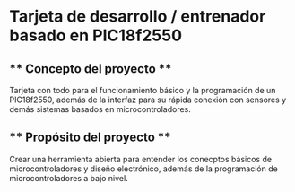 # Tarjeta de desarrollo / entrenador basado en PIC18f2550

## ** Concepto del proyecto **

Tarjeta con todo para el funcionamiento básico y la programación de un PIC18f2550, 
además de la interfaz para su rápida conexión con sensores y demás sistemas basados
en microcontroladores.

## ** Propósito del proyecto **

Crear una herramienta abierta para entender los conecptos básicos de microcontroladores y diseño
electrónico, además de la programación de microcontroladores a bajo nivel.
